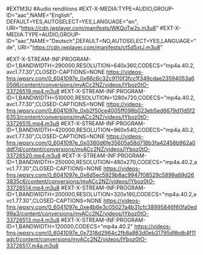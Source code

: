 #EXTM3U 
#Audio renditions 
#EXT-X-MEDIA:TYPE=AUDIO,GROUP-ID="aac",NAME="English", DEFAULT=YES,AUTOSELECT=YES,LANGUAGE="en", URI="https://cdn.jwplayer.com/manifests/WKQoTw2s.m3u8" 
#EXT-X-MEDIA:TYPE=AUDIO,GROUP-ID="aac",NAME="Deutsch",DEFAULT=NO,AUTOSELECT=YES,LANGUAGE="de", URI="https://cdn.jwplayer.com/manifests/ct5d5xtJ.m3u8" 

#EXT-X-STREAM-INF:PROGRAM-ID=1,BANDWIDTH=290000,RESOLUTION=640x360,CODECS="mp4a.40.2,avc1.77.30",CLOSED-CAPTIONS=NONE
https://videos-fms.jwpsrv.com/0_6041097e_0x66c6c32c9110f3fcc1f349cdae23594053a60566/content/conversions/mvACc2NZ/videos/lYboz0tO-33726519.mp4.m3u8
#EXT-X-STREAM-INF:PROGRAM-ID=1,BANDWIDTH=510000,RESOLUTION=1280x720,CODECS="mp4a.40.2,avc1.77.30",CLOSED-CAPTIONS=NONE
https://videos-fms.jwpsrv.com/0_6041097e_0xb2f50ce4005ff098b023eb5ed6679d11d5f26353/content/conversions/mvACc2NZ/videos/lYboz0tO-33726515.mp4.m3u8
#EXT-X-STREAM-INF:PROGRAM-ID=1,BANDWIDTH=420000,RESOLUTION=960x540,CODECS="mp4a.40.2,avc1.77.30",CLOSED-CAPTIONS=NONE
https://videos-fms.jwpsrv.com/0_6041097e_0x0380d6fe35605a58d718b3fa42458b962a0ddf7d/content/conversions/mvACc2NZ/videos/lYboz0tO-33726520.mp4.m3u8
#EXT-X-STREAM-INF:PROGRAM-ID=1,BANDWIDTH=250000,RESOLUTION=480x270,CODECS="mp4a.40.2,avc1.77.30",CLOSED-CAPTIONS=NONE
https://videos-fms.jwpsrv.com/0_6041097e_0x6d5ec5929b8ac9947f08529c5899a69d263835c6/content/conversions/mvACc2NZ/videos/lYboz0tO-33726514.mp4.m3u8
#EXT-X-STREAM-INF:PROGRAM-ID=1,BANDWIDTH=200000,RESOLUTION=320x180,CODECS="mp4a.40.2,avc1.77.30",CLOSED-CAPTIONS=NONE
https://videos-fms.jwpsrv.com/0_6041097e_0xe4b6e3c05027a4b31cfc38995846f60fa0ed99a3/content/conversions/mvACc2NZ/videos/lYboz0tO-33726513.mp4.m3u8
#EXT-X-STREAM-INF:PROGRAM-ID=1,BANDWIDTH=120000,CODECS="mp4a.40.2"
https://videos-fms.jwpsrv.com/0_6041097e_0x7318d2964c2fb8a863d0eb31795d9bdb4f11adcf/content/conversions/mvACc2NZ/videos/lYboz0tO-33726517.m4a.m3u8
